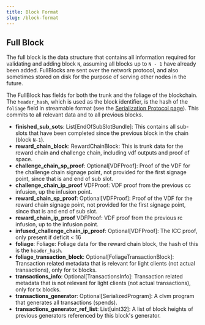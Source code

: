 ```yaml
---
title: Block Format
slug: /block-format
---
```


## Full Block

The full block is the data structure that contains all information required for validating and adding block `N`, assuming all blocks up to `N - 1` have already been added. FullBlocks are sent over the network protocol, and also sometimes stored on disk for the purpose of serving other nodes in the future.

The FullBlock has fields for both the trunk and the foliage of the blockchain. The `header_hash`, which is used as the block identifier, is the hash of the `foliage` field in streamable format (see the [Serialization Protocol page](/serialization-protocol)). This commits to all relevant data and to all previous blocks.

- **finished_sub_sots**: List[EndOfSubSlotBundle]: This contains all sub-slots that have been completed since the previous block in the chain (block `N-1`).
- **reward_chain_block**: RewardChainBlock: This is trunk data for the reward chain and challenge chain, including vdf outputs and proof of space.
- **challenge_chain_sp_proof**: Optional[VDFProof]: Proof of the VDF for the challenge chain signage point, not provided for the first signage point, since that is and end of sub slot.
- **challenge_chain_ip_proof** VDFProof: VDF proof from the previous cc infusion, up the infusion point.
- **reward_chain_sp_proof**: Optional[VDFProof]: Proof of the VDF for the reward chain signage point, not provided for the first signage point, since that is and end of sub slot.
- **reward_chain_ip_proof** VDFProof: VDF proof from the previous rc infusion, up to the infusion point.
- **infused_challenge_chain_ip_proof**: Optional[VDFProof]: The ICC proof, only present if deficit < 16
- **foliage**: Foliage: Foliage data for the reward chain block, the hash of this is the `header_hash`.
- **foliage_transaction_block**: Optional[FoliageTransactionBlock]: Transaction related metadata that is relevant for light clients (not actual transactions), only for tx blocks.
- **transactions_info**: Optional[TransactionsInfo]: Transaction related metadata that is not relevant for light clients (not actual transactions), only for tx blocks.
- **transactions_generator**: Optional[SerializedProgram]: A clvm program that generates all transactions (spends).
- **transactions_generator_ref_list**: List[uint32]: A list of block heights of previous generators referenced by this block's generator.
